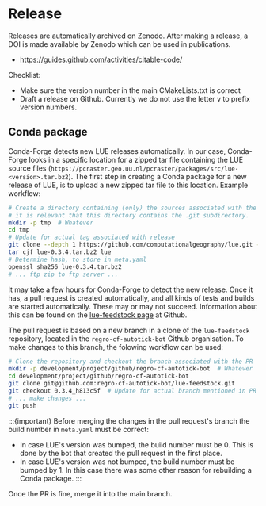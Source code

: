 # Release

Releases are automatically archived on Zenodo. After making a release, a DOI is made available by Zenodo which
can be used in publications.

- https://guides.github.com/activities/citable-code/


Checklist:

- Make sure the version number in the main CMakeLists.txt is correct
- Draft a release on Github. Currently we do not use the letter v to prefix version numbers.


## Conda package

Conda-Forge detects new LUE releases automatically. In our case, Conda-Forge looks in a specific location for
a zipped tar file containing the LUE source files
(`https://pcraster.geo.uu.nl/pcraster/packages/src/lue-<version>.tar.bz2`). The first step in creating a
Conda package for a new release of LUE, is to upload a new zipped tar file to this location. Example workflow:

```bash
# Create a directory containing (only) the sources associated with the new release. Currently
# it is relevant that this directory contains the .git subdirectory.
mkdir -p tmp  # Whatever
cd tmp
# Update for actual tag associated with release
git clone --depth 1 https://github.com/computationalgeography/lue.git --branch 0.3.4 --single-branch
tar cjf lue-0.3.4.tar.bz2 lue
# Determine hash, to store in meta.yaml
openssl sha256 lue-0.3.4.tar.bz2
# ... ftp zip to ftp server ...
```

It may take a few hours for Conda-Forge to detect the new release. Once it has, a pull request is created
automatically, and all kinds of tests and builds are started automatically. These may or may not succeed.
Information about this can be found on the [lue-feedstock page](https://github.com/conda-forge/lue-feedstock)
at Github.

The pull request is based on a new branch in a clone of the `lue-feedstock` repository, located in the
`regro-cf-autotick-bot` Github organisation. To make changes to this branch, the folowing workflow can be
used:

```bash
# Clone the repository and checkout the branch associated with the PR
mkdir -p development/project/github/regro-cf-autotick-bot  # Whatever
cd development/project/github/regro-cf-autotick-bot
git clone git@github.com:regro-cf-autotick-bot/lue-feedstock.git
git checkout 0.3.4_h813c5f  # Update for actual branch mentioned in PR
# ... make changes ...
git push
```

:::{important}
Before merging the changes in the pull request's branch the build number in `meta.yaml` must be correct:

- In case LUE's version was bumped, the build number must be 0. This is done by the bot that created the pull
  request in the first place.
- In case LUE's version was not bumped, the build number must be bumped by 1. In this case there was some
  other reason for rebuilding a Conda package.
:::

Once the PR is fine, merge it into the main branch.
